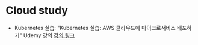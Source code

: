 # Cloud study

- Kubernetes 실습: "Kubernetes 실습: AWS 클라우드에 마이크로서비스 배포하기" Udemy 강의 [강의 링크](https://kmooc.udemy.com/course/kubernetes-microservices-aws-cloud/)